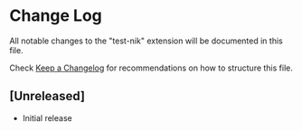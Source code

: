 # Change Log

All notable changes to the "test-nik" extension will be documented in this file.

Check [Keep a Changelog](http://keepachangelog.com/) for recommendations on how to structure this file.

## [Unreleased]

- Initial release